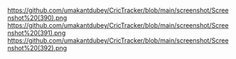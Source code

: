 https://github.com/umakantdubey/CricTracker/blob/main/screenshot/Screenshot%20(390).png
https://github.com/umakantdubey/CricTracker/blob/main/screenshot/Screenshot%20(391).png
https://github.com/umakantdubey/CricTracker/blob/main/screenshot/Screenshot%20(392).png
